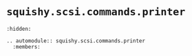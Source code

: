 # `squishy.scsi.commands.printer`

```{toctree}
:hidden:
```

```{eval-rst}
.. automodule:: squishy.scsi.commands.printer
  :members:

```
